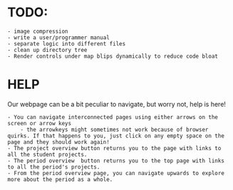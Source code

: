 # TODO:
	- image compression
	- write a user/programmer manual
	- separate logic into different files
	- clean up directory tree
	- Render controls under map blips dynamically to reduce code bloat

# HELP
Our webpage can be a bit peculiar to navigate, but worry not, help is here!
	
	- You can navigate interconnected pages using either arrows on the screen or arrow keys
		- the arrowkeys might sometimes not work because of browser quirks. If that happens to you, just click on any empty space on the page and they should work again!
	- The project overview button returns you to the page with links to all the student projects.
	- The period overview  button returns you to the top page with links to all the period's projects.
	- From the period overview page, you can navigate upwards to explore more about the period as a whole.
